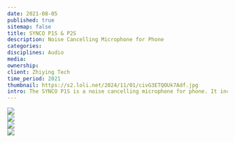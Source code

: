 ```yaml
---
date: 2021-08-05
published: true
sitemap: false
title: SYNCO P1S & P2S
description: Noise Cancelling Microphone for Phone
categories: 
disciplines: Audio
media: 
ownership: 
client: Zhiying Tech
time_period: 2021
thumbnail: https://s2.loli.net/2024/11/01/civG3ETQOUk7Adf.jpg
intro: The SYNCO P1S is a noise cancelling microphone for phone. It includes a transmitter, a receiver of Type-C (P1ST) or Lightning (P1SL) connector, and a drawer-style charging case. The auto pairing, quick charge, and compact design make the P1S a good choice for mobile recording.
---
```

![](https://s2.loli.net/2024/09/23/GRmzldnvNOwqI39.jpg)<br>
![](https://s2.loli.net/2024/09/23/TnpPVOBWFZycSao.jpg)<br>
![](https://s2.loli.net/2024/09/23/Xa9TzUGWu58cbPV.jpg)<br>
![](https://s2.loli.net/2024/09/23/Gyjw8eqFhWzX9Ni.jpg)<br>
